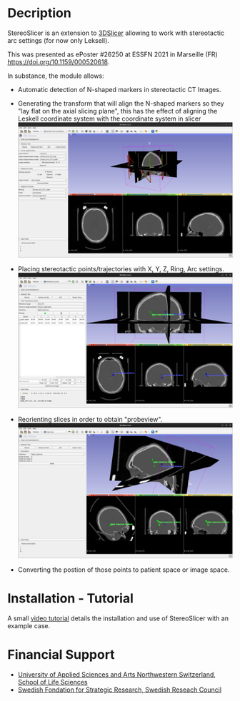# Decription

StereoSlicer is an extension to [3DSlicer](https://www.slicer.org/) allowing to work with stereotactic arc settings (for now only Leksell).

This was presented as ePoster #26250 at ESSFN 2021 in Marseille (FR) https://doi.org/10.1159/000520618.

In substance, the module allows:

- Automatic detection of N-shaped markers in stereotactic CT Images.
- Generating the transform that will align the N-shaped markers so they "lay flat on the axial slicing plane", this has the effect of aligning the Leskell coordinate system with the coordinate system in slicer ![Frame Localization](resources/Images/Screenshot_01_FrameLocalization.png?raw=true "Frame Localization")

- Placing stereotactic points/trajectories with X, Y, Z, Ring, Arc settings. ![Stereotactic Trajectories](resources/Images/Screenshot_02_StereotacticTrajectories.png?raw=true "Stereotactic Trajectories")
- Reorienting slices in order to obtain "probeview". ![Probe View](resources/Images/Screenshot_03_ProbeView.png?raw=true "Probe View")

- Converting the postion of those points to patient space or image space.

# Installation - Tutorial

A small [video tutorial](https://tube.switch.ch/videos/ZSYNlDwMgu) details the installation and use of StereoSlicer with an example case.

# Financial Support

- [University of Applied Sciences and Arts Northwestern Switzerland, School of Life Sciences](https://www.fhnw.ch/en/research-and-services/lifesciences)
- [Swedish Fondation for Strategic Research, Swedish Reseach Council](https://liu.se/en/research/dbs)

